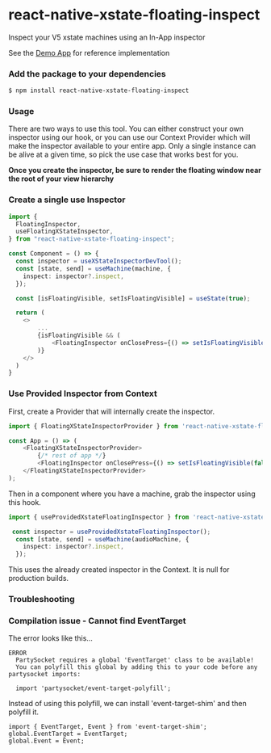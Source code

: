 # react-native-xstate-floating-inspect

Inspect your V5 xstate machines using an In-App inspector

See the [Demo App](../demo-app/App.tsx) for reference implementation

### Add the package to your dependencies

```bash
$ npm install react-native-xstate-floating-inspect
```

### Usage
There are two ways to use this tool. You can either construct your own inspector using our hook, or you can use our Context Provider which will make the inspector available to your entire app. Only a single instance can be alive at a given time, so pick the use case that works best for you. 

**Once you create the inspector, be sure to render the floating window near the root of your view hierarchy**

### Create a single use Inspector
```typescript
import {
  FloatingInspector,
  useFloatingXStateInspector,
} from "react-native-xstate-floating-inspect";

const Component = () => {
  const inspector = useXStateInspectorDevTool();
  const [state, send] = useMachine(machine, {
    inspect: inspector?.inspect,
  });

  const [isFloatingVisible, setIsFloatingVisible] = useState(true);

  return (
    <>
        ...
        {isFloatingVisible && (
            <FloatingInspector onClosePress={() => setIsFloatingVisible(false)} />
        )}
    </>
  )
}

```

### Use Provided Inspector from Context

First, create a Provider that will internally create the inspector.
```typescript
import { FloatingXStateInspectorProvider } from 'react-native-xstate-floating-inspect';

const App = () => (
    <FloatingXStateInspectorProvider>
        {/* rest of app */}
        <FloatingInspector onClosePress={() => setIsFloatingVisible(false)} />
    </FloatingXStateInspectorProvider>
);
```
Then in a component where you have a machine, grab the inspector using this hook.

```typescript
import { useProvidedXstateFloatingInspector } from 'react-native-xstate-floating-inspect';

 const inspector = useProvidedXstateFloatingInspector();
  const [state, send] = useMachine(audioMachine, {
    inspect: inspector?.inspect,
  });
```
This uses the already created inspector in the Context. It is null for production builds. 


### Troubleshooting

### Compilation issue - Cannot find EventTarget

The error looks like this...
```
ERROR  
  PartySocket requires a global 'EventTarget' class to be available!
  You can polyfill this global by adding this to your code before any partysocket imports: 
  
  import 'partysocket/event-target-polyfill';
```

Instead of using this polyfill, we can install  'event-target-shim' and then polyfill it.
```
import { EventTarget, Event } from 'event-target-shim';
global.EventTarget = EventTarget;
global.Event = Event;

```

